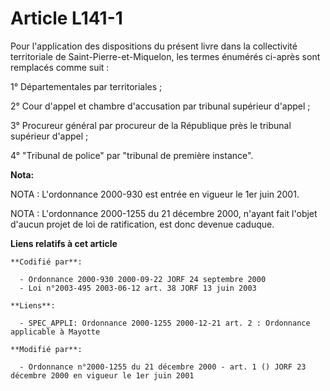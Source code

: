 # Article L141-1

Pour l'application des dispositions du présent livre dans la collectivité territoriale de Saint-Pierre-et-Miquelon, les
termes énumérés ci-après sont remplacés comme suit :

1° Départementales par territoriales ;

2° Cour d'appel et chambre d'accusation par tribunal supérieur d'appel ;

3° Procureur général par procureur de la République près le tribunal supérieur d'appel ;

4° "Tribunal de police" par "tribunal de première instance".

**Nota:**

NOTA : L'ordonnance 2000-930 est entrée en vigueur le 1er juin 2001.

NOTA : L'ordonnance 2000-1255 du 21 décembre 2000, n'ayant fait l'objet d'aucun projet de loi de ratification, est donc
devenue caduque.

**Liens relatifs à cet article**

	**Codifié par**:

	  - Ordonnance 2000-930 2000-09-22 JORF 24 septembre 2000
	  - Loi n°2003-495 2003-06-12 art. 38 JORF 13 juin 2003

	**Liens**:

	  - SPEC_APPLI: Ordonnance 2000-1255 2000-12-21 art. 2 : Ordonnance applicable à Mayotte

	**Modifié par**:

	  - Ordonnance n°2000-1255 du 21 décembre 2000 - art. 1 () JORF 23 décembre 2000 en vigueur le 1er juin 2001
